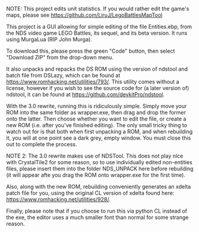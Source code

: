 NOTE: This project edits unit statistics. If you would rather edit the game's maps, please see https://github.com/LiruJ/LegoBattlesMapTool

This project is a GUI allowing for simple editing of the file Entities.ebp, from the NDS video game
LEGO Battles, its sequel, and its beta version. It runs using MurgaLua (RIP John Murga).

To download this, please press the green "Code" button, then select "Download ZIP" from the
drop-down menu.

It also unpacks and repacks the DS ROM using the version of ndstool and batch file from DSLazy,
which can be found at https://www.romhacking.net/utilities/793/. This utility comes without
a license, however if you wish to see the source code for (a later version of) ndstool, it can be
found at https://github.com/devkitPro/ndstool.

With the 3.0 rewrite, running this is ridiculously simple. Simply move your ROM into the same
folder as wrapper.exe, then drag and drop the former onto the latter. Then choose whether you want
to edit the file, or create a new ROM (i.e. after you've finished editing). The only small tricky
thing to watch out for is that both when first unpacking a ROM, and when rebuilding it, you will
at one point see a dark grey, empty window. You must close this out to complete the process.

NOTE 2: The 3.0 rewrite makes use of NDSTool. This does not play nice with CrystalTile2 for some
reason, so to use individually edited non-entities files, please insert them into the folder
NDS_UNPACK here before rebuilding (it will appear afte you drag the ROM onto wrapper.exe
for the first time).

Also, along with the new ROM, rebuilding conveniently generates an xdelta patch file for you,
using the original CL version of xdelta found here: https://www.romhacking.net/utilities/928/.

Finally, please note that if you choose to run this via python CL instead of the exe, the
editor uses a much smaller font than normal for some strange reason.
